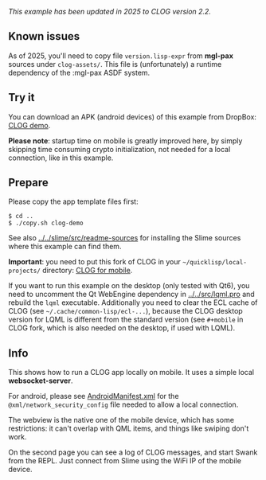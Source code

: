 *This example has been updated in 2025 to CLOG version 2.2.*


Known issues
------------

As of 2025, you'll need to copy file `version.lisp-expr` from **mgl-pax**
sources under `clog-assets/`. This file is (unfortunately) a runtime dependency
of the :mgl-pax ASDF system.



Try it
------

You can download an APK (android devices) of this example from DropBox:
[CLOG demo](https://www.dropbox.com/s/h5wy57niq4g12ec/CLOG-demo.apk?dl=0).

**Please note**: startup time on mobile is greatly improved here, by simply
skipping time consuming crypto initialization, not needed for a local
connection, like in this example.



Prepare
-------

Please copy the app template files first:
```
$ cd ..
$ ./copy.sh clog-demo
```

See also [../../slime/src/readme-sources](../../slime/src/readme-sources.md)
for installing the Slime sources where this example can find them.

**Important**: you need to put this fork of CLOG in your
`~/quicklisp/local-projects/` directory:
[CLOG for mobile](https://gitlab.com/eql/clog-for-mobile/-/blob/main/clog-2.2.tgz).

If you want to run this example on the desktop (only tested with Qt6), you need
to uncomment the Qt WebEngine dependency in [../../src/lqml.pro](../../src/lqml.pro)
and rebuild the `lqml` executable. Additionally you need to clear the ECL cache
of CLOG (see `~/.cache/common-lisp/ecl-...`), because the CLOG desktop version
for LQML is different from the standard version (see `#+mobile` in CLOG fork,
which is also needed on the desktop, if used with LQML).



Info
----

This shows how to run a CLOG app locally on mobile. It uses a simple local
**websocket-server**.

For android, please see [AndroidManifest.xml](platforms/android/AndroidManifest.xml)
for the `@xml/network_security_config` file needed to allow a local connection.

The webview is the native one of the mobile device, which has some
restrictions: it can't overlap with QML items, and things like swiping don't
work.

On the second page you can see a log of CLOG messages, and start Swank from the
REPL. Just connect from Slime using the WiFi IP of the mobile device.
